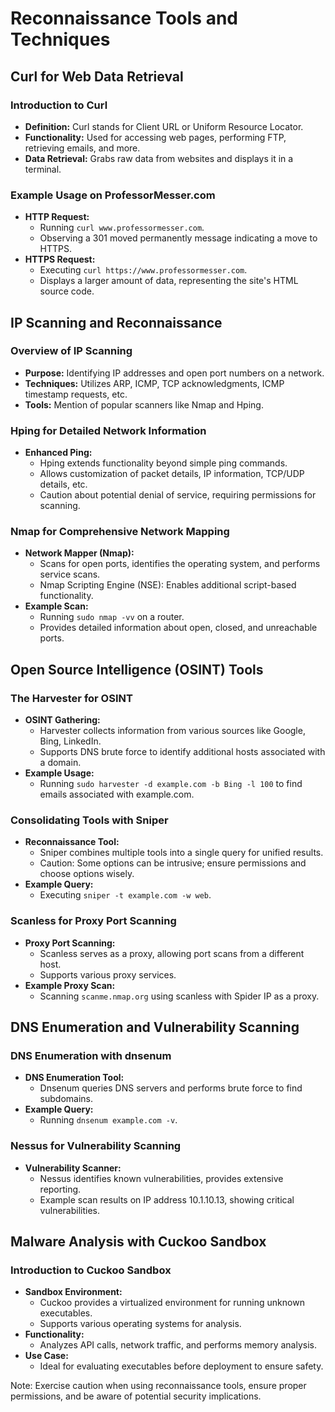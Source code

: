# Reconnaissance Tools and Techniques

## Curl for Web Data Retrieval

### Introduction to Curl
- **Definition:** Curl stands for Client URL or Uniform Resource Locator.
- **Functionality:** Used for accessing web pages, performing FTP, retrieving emails, and more.
- **Data Retrieval:** Grabs raw data from websites and displays it in a terminal.

### Example Usage on ProfessorMesser.com
- **HTTP Request:**
	- Running `curl www.professormesser.com`.
	- Observing a 301 moved permanently message indicating a move to HTTPS.
- **HTTPS Request:**
	- Executing `curl https://www.professormesser.com`.
	- Displays a larger amount of data, representing the site's HTML source code.

## IP Scanning and Reconnaissance

### Overview of IP Scanning
- **Purpose:** Identifying IP addresses and open port numbers on a network.
- **Techniques:** Utilizes ARP, ICMP, TCP acknowledgments, ICMP timestamp requests, etc.
- **Tools:** Mention of popular scanners like Nmap and Hping.

### Hping for Detailed Network Information
- **Enhanced Ping:**
	- Hping extends functionality beyond simple ping commands.
	- Allows customization of packet details, IP information, TCP/UDP details, etc.
	- Caution about potential denial of service, requiring permissions for scanning.

### Nmap for Comprehensive Network Mapping
- **Network Mapper (Nmap):**
	- Scans for open ports, identifies the operating system, and performs service scans.
	- Nmap Scripting Engine (NSE): Enables additional script-based functionality.
- **Example Scan:**
	- Running `sudo nmap -vv` on a router.
	- Provides detailed information about open, closed, and unreachable ports.

## Open Source Intelligence (OSINT) Tools

### The Harvester for OSINT
- **OSINT Gathering:**
	- Harvester collects information from various sources like Google, Bing, LinkedIn.
	- Supports DNS brute force to identify additional hosts associated with a domain.
- **Example Usage:**
	- Running `sudo harvester -d example.com -b Bing -l 100` to find emails associated with example.com.

### Consolidating Tools with Sniper
- **Reconnaissance Tool:**
	- Sniper combines multiple tools into a single query for unified results.
	- Caution: Some options can be intrusive; ensure permissions and choose options wisely.
- **Example Query:**
	- Executing `sniper -t example.com -w web`.

### Scanless for Proxy Port Scanning
- **Proxy Port Scanning:**
	- Scanless serves as a proxy, allowing port scans from a different host.
	- Supports various proxy services.
- **Example Proxy Scan:**
	- Scanning `scanme.nmap.org` using scanless with Spider IP as a proxy.

## DNS Enumeration and Vulnerability Scanning

### DNS Enumeration with dnsenum
- **DNS Enumeration Tool:**
	- Dnsenum queries DNS servers and performs brute force to find subdomains.
- **Example Query:**
	- Running `dnsenum example.com -v`.

### Nessus for Vulnerability Scanning
- **Vulnerability Scanner:**
	- Nessus identifies known vulnerabilities, provides extensive reporting.
	- Example scan results on IP address 10.1.10.13, showing critical vulnerabilities.

## Malware Analysis with Cuckoo Sandbox

### Introduction to Cuckoo Sandbox
- **Sandbox Environment:**
	- Cuckoo provides a virtualized environment for running unknown executables.
	- Supports various operating systems for analysis.
- **Functionality:**
	- Analyzes API calls, network traffic, and performs memory analysis.
- **Use Case:**
	- Ideal for evaluating executables before deployment to ensure safety.

Note: Exercise caution when using reconnaissance tools, ensure proper permissions, and be aware of potential security implications.